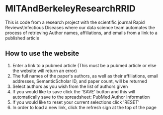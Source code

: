 # MITAndBerkeleyResearchRRID
This is code from a research project with the scientific journal Rapid Reviews\Infectious Diseases where our data science team automates the process of retrieving Author names, affiliations, and emails from a link to a published article

## How to use the website
1. Enter a link to a pubmed article (This must be a pubmed article or else the website will return an error)
2. The full names of the paper's authors, as well as their affiliations, email addresses, SemanticScholar ID, and paper count, will be returned
3. Select authors as you wish from the list of authors given
4. If you would like to save click the 'SAVE' button and this will automatically save to the spreadsheet: PubMed Author Information
5. If you would like to reset your current selections click 'RESET'
6. In order to load a new link, click the refresh sign at the top of the page
